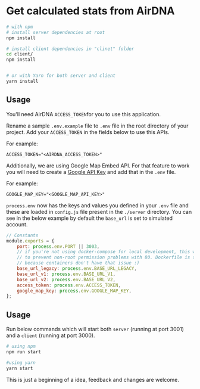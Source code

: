 # Get calculated stats from AirDNA

```bash
# with npm
# install server dependencies at root 
npm install

# install client dependencies in "clinet" folder
cd client/
npm install


# or with Yarn for both server and client
yarn install
```

## Usage

You'll need AirDNA `ACCESS_TOKEN`for you to use this application.

Rename a sample `.env.example` file to `.env` file in the root directory of your project. Add your `ACCESS_TOKEN` in the fields below to use this APIs.

For example:

```dosini
ACCESS_TOKEN="<AIRDNA_ACCESS_TOKEN>"
```

Additionally, we are using Google Map Embed API. For that feature to work you will need to create a [Google API Key](https://developers.google.com/maps/documentation/embed/get-api-key) and add that in the `.env` file.


For example:

```dosini
GOOGLE_MAP_KEY="<GOOGLE_MAP_API_KEY>"
```

`process.env` now has the keys and values you defined in your `.env` file and these are loaded in `config.js` file present in the `./server` directory. You can see in the below example by default the `base_url` is set to simulated account. 

```javascript
// Constants
module.exports = {
    port: process.env.PORT || 3003,
    // if you're not using docker-compose for local development, this will default to 8080
    // to prevent non-root permission problems with 80. Dockerfile is set to make this 80
    // because containers don't have that issue :)
    base_url_legacy: process.env.BASE_URL_LEGACY,
    base_url_v1: process.env.BASE_URL_V1,
    base_url_v2: process.env.BASE_URL_V2,
    access_token: process.env.ACCESS_TOKEN,
    google_map_key: process.env.GOOGLE_MAP_KEY,
};
```

## Usage

Run below commands which will start both `server` (running at port 3001) and a `client` (running at port 3000).

```bash
# using npm
npm run start

#using yarn
yarn start
```

This is just a beginning of a idea, feedback and changes are welcome.